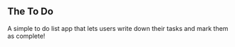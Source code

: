 ## The To Do

A simple to do list app that lets users write down their tasks and mark them as complete!
